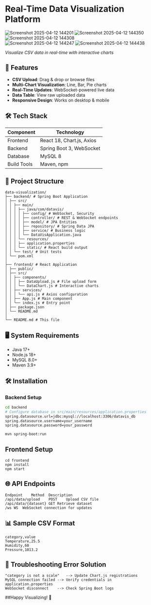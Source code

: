 # Real-Time Data Visualization Platform

![Screenshot 2025-04-12 144201](https://github.com/user-attachments/assets/0bb2b004-60e5-4128-9a12-190e9ce8da09) 
![Screenshot 2025-04-12 144350](https://github.com/user-attachments/assets/0bc07c41-f553-44ab-808f-82d0f44ac2db)
![Screenshot 2025-04-12 144308](https://github.com/user-attachments/assets/f193ae7b-0fe5-41fd-b1a4-74ea401920e7)  
![Screenshot 2025-04-12 144247](https://github.com/user-attachments/assets/3822c804-4b62-4ea5-8048-6e73d39e36fe)
![Screenshot 2025-04-12 144438](https://github.com/user-attachments/assets/1a5a07fa-6feb-4a9e-b9d5-71d4b97feb12)

 
*Visualize CSV data in real-time with interactive charts*

## 🚀 Features
- **CSV Upload**: Drag & drop or browse files
- **Multi-Chart Visualization**: Line, Bar, Pie charts
- **Real-Time Updates**: WebSocket-powered live data
- **Data Table**: View raw uploaded data
- **Responsive Design**: Works on desktop & mobile

## 🛠 Tech Stack
| Component       | Technology               |
|-----------------|--------------------------|
| Frontend        | React 18, Chart.js, Axios |
| Backend         | Spring Boot 3, WebSocket |
| Database        | MySQL 8                  |
| Build Tools     | Maven, npm               |

## 📁 Project Structure
```
data-visualization/
├── backend/ # Spring Boot Application
│ ├── src/
│ │ ├── main/
│ │ │ ├── java/com/datavis/
│ │ │ │ ├── config/ # WebSocket, Security
│ │ │ │ ├── controller/ # REST & WebSocket endpoints
│ │ │ │ ├── model/ # JPA Entities
│ │ │ │ ├── repository/ # Spring Data JPA
│ │ │ │ ├── service/ # Business logic
│ │ │ │ └── DataVisApplication.java
│ │ │ └── resources/
│ │ │ ├── application.properties
│ │ │ └── static/ # React build output
│ │ └── test/ # Unit tests
│ └── pom.xml
│
├── frontend/ # React Application
│ ├── public/
│ ├── src/
│ │ ├── components/
│ │ │ ├── DataUpload.js # File upload form
│ │ │ └── DataChart.js # Interactive charts
│ │ ├── services/
│ │ │ └── api.js # Axios configuration
│ │ ├── App.js # Main component
│ │ └── index.js # Entry point
│ ├── package.json
│ └── README.md
│
└── README.md # This file
```

## 🖥️ System Requirements
- Java 17+
- Node.js 18+
- MySQL 8.0+
- Maven 3.9+

## 🛠 Installation
### Backend Setup
```bash
cd backend
# Configure database in src/main/resources/application.properties
spring.datasource.url=jdbc:mysql://localhost:3306/datavis_db
spring.datasource.username=your_username
spring.datasource.password=your_password

mvn spring-boot:run
```
## Frontend Setup
```
cd frontend
npm install
npm start
```
## 🌐 API Endpoints
```
Endpoint	Method	Description
/api/data/upload	POST	Upload CSV file
/api/data/{dataset}	GET	Retrieve dataset
/ws	WS	WebSocket connection for updates
```

## 📊 Sample CSV Format
```
category,value
Temperature,25.5
Humidity,60
Pressure,1013.2
```
## 🚨 Troubleshooting Error	Solution
```
"category is not a scale"	--> Update Chart.js registrations
MySQL connection failed	--> Verify credentials in application.properties
WebSocket disconnect	--> Check Spring Boot logs
```

##Happy Visualizing! 🎉
